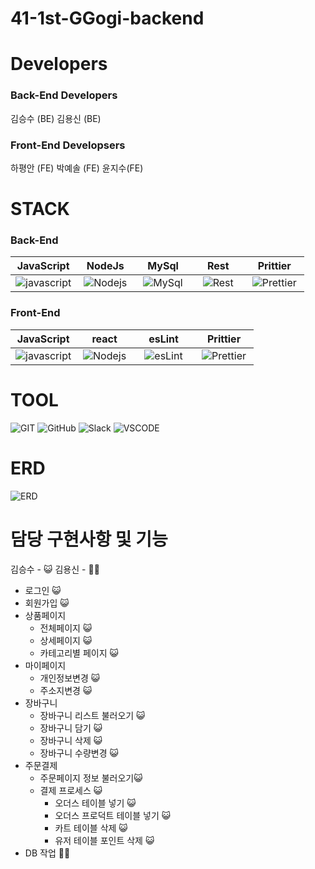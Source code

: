# 41-1st-GGogi-backend

# Developers
### Back-End Developers

김승수 (BE) 김용신 (BE)


### Front-End Developsers
하평안 (FE) 박예솔 (FE)	 윤지수(FE)
		
    
# STACK
### Back-End 
| JavaScript |&nbsp;&nbsp;NodeJs&nbsp;&nbsp;|&nbsp;&nbsp;&nbsp;MySql&nbsp;&nbsp;&nbsp;|&nbsp;&nbsp;&nbsp;&nbsp;Rest&nbsp;&nbsp;&nbsp;&nbsp;|&nbsp;&nbsp;&nbsp;Prittier&nbsp;&nbsp;&nbsp;|
|:----------:|:----------:|:----------:|:----------:|:----------:|
|![javascript](https://camo.githubusercontent.com/d2e764d63294c27eff3598ae3a0df5884b4efcabbdbbd200e51472cddf4a3f03/68747470733a2f2f74656368737461636b2d67656e657261746f722e76657263656c2e6170702f6a732d69636f6e2e737667) |![Nodejs](https://camo.githubusercontent.com/418cbff54fe0ff385225ac464200a519c169c0fd3fb80402a8a9f977efd63c7a/68747470733a2f2f74656368737461636b2d67656e657261746f722e76657263656c2e6170702f6e67696e782d69636f6e2e737667)|![MySql](https://camo.githubusercontent.com/b3578157355b1ac74d38d0f89d1022095ba7f7a988db091cef0fa4a62685e87e/68747470733a2f2f74656368737461636b2d67656e657261746f722e76657263656c2e6170702f6d7973716c2d69636f6e2e737667)|![Rest](https://camo.githubusercontent.com/06ebb2c20cfd35f27db6d25b0a03f5a0d078f63e20c098c6ce461b7bffd18d60/68747470733a2f2f74656368737461636b2d67656e657261746f722e76657263656c2e6170702f726573746170692d69636f6e2e737667)|![Prettier](https://camo.githubusercontent.com/82935f72bd8f7a84991ceeb91cba325f0ae3b00f7fb2af42da60a81d3ff631b4/68747470733a2f2f74656368737461636b2d67656e657261746f722e76657263656c2e6170702f70726574746965722d69636f6e2e737667)|


### Front-End 
| JavaScript |&nbsp;&nbsp;&nbsp;&nbsp;react&nbsp;&nbsp;&nbsp;&nbsp;|&nbsp;&nbsp;&nbsp;&nbsp;esLint&nbsp;&nbsp;&nbsp;&nbsp;|&nbsp;&nbsp;&nbsp;Prittier&nbsp;&nbsp;&nbsp;|
|:----------:|:----------:|:----------:|:----------:|
|![javascript](https://camo.githubusercontent.com/d2e764d63294c27eff3598ae3a0df5884b4efcabbdbbd200e51472cddf4a3f03/68747470733a2f2f74656368737461636b2d67656e657261746f722e76657263656c2e6170702f6a732d69636f6e2e737667) |![Nodejs](https://camo.githubusercontent.com/cbb0ed4ed73eb0bdf880019fe4fd13e0e0b0812435f11ac0d920c8f523a8d8d0/68747470733a2f2f74656368737461636b2d67656e657261746f722e76657263656c2e6170702f72656163742d69636f6e2e737667)|![esLint](https://camo.githubusercontent.com/e7eb6839f0d42fffcd7435133609f4fe6a2cad787439321d809c273d66ac4c77/68747470733a2f2f74656368737461636b2d67656e657261746f722e76657263656c2e6170702f65736c696e742d69636f6e2e737667)|![Prettier](https://camo.githubusercontent.com/82935f72bd8f7a84991ceeb91cba325f0ae3b00f7fb2af42da60a81d3ff631b4/68747470733a2f2f74656368737461636b2d67656e657261746f722e76657263656c2e6170702f70726574746965722d69636f6e2e737667)|

# TOOL
![GIT](https://camo.githubusercontent.com/493683d1e69c600dc04bb375ab588466c554471ea28f7326b390b5103c401058/68747470733a2f2f696d672e736869656c64732e696f2f62616467652f4769742d4630353033323f7374796c653d666c6174266c6f676f3d476974266c6f676f436f6c6f723d7768697465)&nbsp;![GitHub](https://camo.githubusercontent.com/779ecf5e6059fd906fca2099015186945f91679f22da6bf05f37f52e69e86e8a/68747470733a2f2f696d672e736869656c64732e696f2f62616467652f4769744875622d3138313731373f7374796c653d666c6174266c6f676f3d476974487562266c6f676f436f6c6f723d7768697465)&nbsp;![Slack](https://camo.githubusercontent.com/78f1634c5ea1be58f1f7a433c687cda4fdb475542c6958e4984782d50a30b9a1/68747470733a2f2f696d672e736869656c64732e696f2f62616467652f536c61636b2d3441313534423f7374796c653d666c6174266c6f676f3d536c61636b266c6f676f436f6c6f723d7768697465)&nbsp;![VSCODE](https://camo.githubusercontent.com/e41fd8604cbb491e8716306e2436b9b1c1efe739cc147779b73cb974c2aaf8f7/68747470733a2f2f696d672e736869656c64732e696f2f62616467652f5653436f64652d3030374143433f7374796c653d666c6174266c6f676f3d56697375616c2053747564696f20436f6465266c6f676f436f6c6f723d7768697465)
# ERD

![ERD](https://user-images.githubusercontent.com/118211014/212291104-a150580b-aa35-4313-a7ca-cd69a5e44a55.png)

# 담당 구현사항 및 기능

김승수 - 😺
김용신 - 🐻‍❄️

- 로그인 😺
- 회원가입 😺
- 상품페이지 
  - 전체페이지 😺
  - 상세페이지 😺
  - 카테고리별 페이지 😺
- 마이페이지 
  - 개인정보변경 😺
  - 주소지변경 😺
- 장바구니 
  - 장바구니 리스트 불러오기 😺
  - 장바구니 담기 😺
  - 장바구니 삭제 😺
  - 장바구니 수량변경 😺
- 주문결제 
  - 주문페이지 정보 불러오기😺
  - 결제 프로세스 😺
    - 오더스 테이블 넣기 😺
    - 오더스 프로덕트 테이블 넣기 😺
    - 카트 테이블 삭제 😺
    - 유저 테이블 포인트 삭제 😺
- DB 작업 🐻‍❄️
